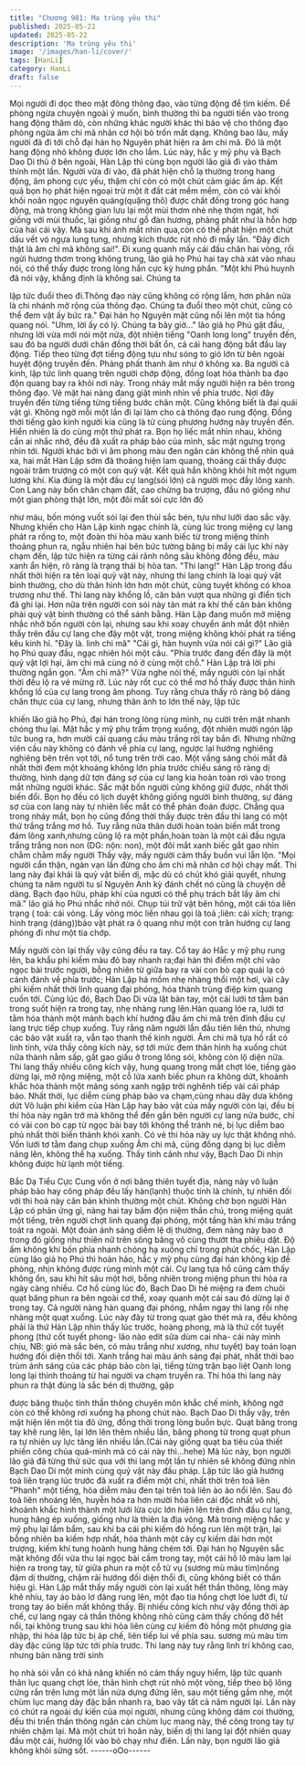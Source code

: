```yaml
---
title: "Chương 981: Ma trùng yêu thi"
published: 2025-05-22
updated: 2025-05-22
description: 'Ma trùng yêu thi'
image: '/images/han-li/cover/'
tags: [HanLi]
category: HanLi
draft: false
---
```


Mọi người đi dọc theo mặt đông thông đạo, vào từng động để tìm
kiếm.
Để phòng ngừa chuyện ngoài ý muốn, bình thường thì ba người
tiến vào trong hang động thăm dò, còn những khác người khác
thì bảo vệ cho thông đạo phòng ngừa âm chi mã nhân cơ hội bỏ
trốn mất dạng.
Không bao lâu, mấy người đã đi tới chỗ đại hán họ Nguyên phát
hiện ra âm chi mã. Đó là một hang động nhỏ không được lớn cho
lắm.
Lúc này, hắc y mỹ phụ và Bạch Dao Di thủ ở bên ngoài, Hàn Lập
thì cùng bọn người lão giả đi vào thám thính một lần.
Người vừa đi vào, đã phát hiện chỗ lạ thường trong hang động,
âm phong cực yếu, thậm chí còn có một chút cảm giác ấm áp.
Kết quả bọn họ phát hiện ngoại trừ một ít đất cát mềm mềm, còn
có vài khối khối noãn ngọc nguyên quáng(quặng thô) được chất
đống trong góc hang động, mà trong không gian lưu lại một mùi
thơm nhè nhẹ thơm ngát, hơi giống với mùi thuốc, lại giống như
gỗ đàn hương, phảng phất như là hỗn hợp của hai cái vậy.
Mà sau khi ánh mắt nhìn qua,còn có thể phát hiện một chút dấu
vết vó ngựa lung tung, nhưng kích thước rút nhỏ đi mấy lần.
"Đây đích thật là âm chi mã không sai!". Đi xung quanh mấy cái
đấu chân hai vòng, rồi ngửi hương thơm trong không trung, lão
giả họ Phú hai tay chà xát vào nhau nói, có thể thấy được trong
lòng hắn cực kỳ hưng phấn.
"Một khi Phú huynh đã nói vậy, khẳng định là không sai. Chúng ta

lập tức đuổi theo đi.Thông đạo này cũng không có rộng lắm, hơn
phân nửa là chi nhánh mở rộng của thông đạo. Chúng ta đuổi
theo một chút, cũng có thể đem vật ấy bức ra." Đại hán họ
Nguyên mặt cũng nổi lên một tia hồng quang nói.
"Uhm, lời ấy có lý. Chúng ta bây giờ..." lão giả họ Phú gật đầu,
nhưng lời vừa mới nói một nửa, đột nhiên tiếng "Oanh long long"
truyền đến, sau đó ba người dưới chân đồng thời bất ổn, cả cái
hang động bắt đầu lay động.
Tiếp theo từng đợt tiếng động tựu như sóng to gió lớn từ bên
ngoài huyệt động truyền đến. Phảng phất thanh âm như ở không
xa.
Ba người cả kinh, lập tức linh quang trên người chớp động, đồng
loạt hóa thành ba đạo độn quang bay ra khỏi nơi này.
Trong nháy mắt mấy người hiện ra bên trong thông đạo. Vẻ mặt
hai nàng đang giật mình nhìn về phía trước.
Nơi đây truyền đến từng tiếng từng tiếng bước chân một. Cũng
không biết là đại quái vật gì. Không ngờ mỗi một lần đi lại làm cho
cả thông đạo rung động. Đồng thời tiếng gào kinh người kia cũng
là từ cùng phương hướng này truyền đến. Hiển nhiên là do cùng
một thứ phát ra.
Bọn họ liếc mắt nhìn nhau, không cần ai nhắc nhở, đều đã xuất ra
pháp bảo của mình, sắc mặt ngưng trọng nhìn tới.
Người khác bởi vì âm phong màu đen ngăn cản không thể nhìn
quá xa, hai mắt Hàn Lập sớm đã thoáng hiện lam quang, thoáng
cái thấy được ngoài trăm trượng có một con quỷ vật.
Kết quả hắn không khỏi hít một ngụm lương khí.
Kia đúng là một đầu cự lang(sói lớn) cả người mọc đầy lông
xanh.
Con Lang này bốn chân chạm đất, cao chừng ba trượng, đầu nó
giống như một gian phòng thật lớn, một đôi mắt sói cực lớn đỏ

như máu, bốn móng vuốt sói lại đen thùi sắc bén, tựu như lưỡi
dao sắc vậy.
Nhưng khiến cho Hàn Lập kinh ngạc chính là, cùng lúc trong
miệng cự lang phát ra rống to, một đoàn thi hỏa màu xanh biếc từ
trong miệng thỉnh thoảng phun ra, ngẫu nhiên hai bên bức tường
băng bị mấy cái lục khí này chạm đến, lập tức hiện ra từng cái
rãnh nông sâu không đồng đều, màu xanh ẩn hiện, rõ ràng là
trạng thái bị hòa tan.
"Thi lang!"
Hàn Lập trong đầu nhất thời hiện ra tên loại quỷ vật này, nhưng
thi lang chính là loại quỷ vật bình thường, cho dù thân hình lớn
hơn một chút, cũng tuyệt không có khoa trương như thế. Thi lang
này khổng lồ, căn bản vượt qua những gì điển tịch đã ghi lại. Hơn
nữa trên người con sói này tản mát ra khí thế căn bản không phải
quỷ vật bình thường có thể sánh bằng.
Hàn Lập đang muốn mở miệng nhắc nhở bốn người còn lại,
nhưng sau khi xoay chuyển ánh mắt đột nhiên thấy trên đầu cự
lang che đậy một vật, trong miệng không khỏi phát ra tiếng kêu
kinh hỉ.
"Đây là. linh chi mã"
"Cái gì, hàn huynh vừa nói cái gì?" Lão giả họ Phú quay đầu,
ngạc nhiên hỏi một câu.
"Phía trước đang đến đây là một quỷ vật lợi hại, âm chi mã cùng
nó ở cùng một chỗ." Hàn Lập trả lời phi thường ngắn gọn.
"Âm chi mã?"
Vừa nghe nói thế, mấy người còn lại nhất thời đều lộ ra vẻ mừng
rỡ.
Lúc này rốt cục có thể mơ hồ thấy được thân hình khổng lồ của
cự lang trong âm phong. Tuy rằng chưa thấy rõ ràng bộ dáng
chân thực của cự lang, nhưng thân ảnh to lớn thế này, lập tức

khiến lão giả họ Phú, đại hán trong lòng rùng mình, nụ cười trên
mặt nhanh chóng thu lại.
Mặt hắc y mỹ phụ trầm trọng xuống, đột nhiên mười ngón lập tức
bung ra, hơn mười cái quang cầu màu trắng rời tay bắn đi. Nhưng
những viên cầu này không có đánh về phía cự lang, ngược lại
hướng nghiêng nghiêng bên trên vọt tới, nổ tung trên trời cao.
Một vầng sáng chói mắt đã nhất thời đem một khoảng không lớn
phía trước chiếu sáng rõ ràng dị thường, hình dạng dữ tợn đáng
sợ của cự lang kia hoàn toàn rơi vào trong mắt những người
khác.
Sắc mặt bốn người cũng không giữ được, nhất thời biến đổi.
Bọn họ đều có lịch duyệt không giống người bình thường, sự
đáng sợ của con lang này tự nhiên liếc mắt có thể phán đoán
được.
Chẳng qua trong nháy mắt, bọn họ cũng đồng thời thấy được trên
đầu thi lang có một thứ trắng trắng mơ hồ.
Tuy rằng nửa thân dưới hoàn toàn biến mất trong đám lông
xanh,nhưng cũng lộ ra một phần,hoàn toàn là một cái đầu ngựa
trắng trắng non non (DG: nộn: non), một đôi mắt xanh biếc gắt
gao nhìn chằm chằm mấy người
Thấy vậy, mấy người cảm thấy buồn vui lẫn lộn.
"Mọi người cẩn thận, ngàn vạn lần đừng cho âm chi mã nhân cơ
hội chạy mất. Thi lang này đại khái là quỷ vật biến dị, mặc dù có
chút khó giải quyết, nhưng chúng ta năm người tu sĩ Nguyên Anh
kỳ đánh chết nó cũng là chuyện dễ dàng. Bạch đạo hữu, pháp khí
của ngươi có thể phụ trách bắt lấy âm chi mã." lão giả họ Phú
nhắc nhở nói.
Chụp túi trữ vật bên hông, một cái tỏa liên trạng ( toả: cái vòng.
Lấy vòng móc liền nhau gọi là toả ;liên: cái xích; trạng: hình trạng
(dáng))bảo vật phát ra ô quang như một con trăn hướng cự lang
phóng đi như một tia chớp.

Mấy người còn lại thấy vậy cũng đều ra tay.
Cổ tay áo Hắc y mỹ phụ rung lên, ba khẩu phi kiếm màu đỏ bay
nhanh ra;đại hán thì điểm một chỉ vào ngọc bài trước người, bỗng
nhiên từ giữa bay ra vài con bò cạp quái lạ có cánh đánh về phía
trước; Hàn Lập há mồm nhẹ nhàng thổi một hơi, vài cây phi kiếm
nhất thời linh quang đại phóng, hóa thành trùng điệp kim quang
cuốn tới.
Cùng lúc đó, Bạch Dao Di vừa lật bàn tay, một cái lưới tơ tằm bán
trong suốt hiện ra trong tay, nhẹ nhàng rung lên.Hàn quang lóe ra,
lưới tơ tằm hóa thành một mảnh bạch khí hướng đầu âm chi mã
trên đỉnh đầu cự lang trực tiếp chụp xuống.
Tuy rằng năm người lần đầu tiên liên thủ, nhưng các bảo vật xuất
ra, vẫn tạo thanh thế kinh người.
Âm chi mã tựa hồ rất có linh tính, vừa thấy công kích này, sợ tới
mức đem thân hình hạ xuống chút nữa thành nằm sấp, gắt gao
giấu ở trong lông sói, không còn lộ diện nữa.
Thi lang thấy nhiều công kích vậy, hung quang trong mắt chợt lóe,
tiếng gào dừng lại, mở rộng miệng, một cỗ lửa xanh biếc phun ra
không dứt, khoảnh khắc hóa thành một mảng sóng xanh ngập trời
nghênh tiếp vài cái pháp bảo.
Nhất thời, lục diễm cùng pháp bảo va chạm,cùng nhau dây dưa
không dứt
Vô luận phi kiếm của Hàn Lập hay bảo vật của mấy người còn lại,
đều bị thi hỏa này ngăn trở mà không thể đến gần bên người cự
lang nửa bước, chỉ có vài con bò cạp từ ngọc bài bay tới không
thể tránh né, bị lục diễm bao phủ nhất thời biến thành khói xanh.
Có vẻ thi hỏa này uy lực thật không nhỏ.
Vốn lưới tơ tằm đang chụp xuống Âm chi mã, cũng đồng dạng bị
lục diễm nâng lên, không thể hạ xuống. Thấy tình cảnh như vậy,
Bạch Dao Di nhịn không được hừ lạnh một tiếng.

Bắc Dạ Tiểu Cực Cung vốn ở nơi băng thiên tuyết địa, nàng này
vô luận pháp bảo hay công pháp đều lấy hàn(lạnh) thuộc tính là
chính, tự nhiên đối với thi hoả này căn bản khinh thường một
chút.
Không chờ bọn người Hàn Lập có phản ứng gì, nàng hai tay bấm
độn niệm thần chú, trong miệng quát một tiếng, trên người chợt
linh quang đại phóng, một tầng hàn khí màu trắng toát ra ngoài.
Một đoàn ánh sáng diễm lệ dị thường, đem nàng này bao ở trong
đó giống như thiên nữ trên sông băng vô cùng thướt tha phiêu
dật.
Độ ấm không khí bốn phía nhanh chóng hạ xuống chỉ trong phút
chốc, Hàn Lập cùng lão giả họ Phú thì hoàn hảo, hắc y mỹ phụ
cùng đại hán không kịp đề phòng, nhịn không được rùng mình
một cái.
Cự lang tựa hồ cũng cảm thấy không ổn, sau khi hít sâu một hơi,
bỗng nhiên trong miệng phun thi hỏa ra ngày càng nhiều.
Cơ hồ cùng lúc đó, Bạch Dao Di hé miệng ra đem chuôi quạt
băng phun ra bên ngoài cơ thể, xoay quanh một cái sau đó dừng
lại ở trong tay.
Cả người nàng hàn quang đại phóng, nhắm ngay thi lang rồi nhẹ
nhàng một quạt xuống.
Lúc này đây từ trong quạt gào thét mà ra, đều không phải là thứ
Hàn Lập nhìn thấy lúc trước, hoàng phong, mà là thứ cốt tuyết
phong (thứ cốt tuyết phong- lão nào edit sửa dùm cai nha- cái này
mình chịu, NB: gió mà sắc bén, có màu trắng như xương, như
tuyết) bay toán loạn hướng đối diện thổi tới.
Xanh trắng hai màu ánh sáng đại phát, nhất thời bao trùm ánh
sáng của các pháp bảo còn lại, tiếng từng trận bạo liệt Oanh long
long lại thỉnh thoảng từ hai người va chạm truyền ra.
Thi hỏa thi lang này phun ra thật đúng là sắc bén dị thường, gặp

được băng thuộc tính thần thông chuyên môn khắc chế mình,
không ngờ còn có thể không rơi xuống hạ phong chút nào. Bạch
Dao Di thấy vậy, trên mặt hiện lên một tia đỏ ửng, đồng thời trong
lòng buồn bực. Quạt băng trong tay khẽ rung lên, lại lớn lên thêm
nhiều lần, băng phong từ trong quạt phun ra tự nhiên uy lực tăng
lên nhiều lần.(Cái này giống quạt ba tiêu của thiết phiến công
chúa quá-mình mà có cái này thì…hehe)
Mà lúc này, bọn người lão giả đã từng thử sức qua với thi lang
một lần tự nhiên sẽ không đứng nhìn Bạch Dao Di một mình cùng
quỷ vật này đấu pháp.
Lập tức lão giả hướng toả liên trạng lúc trước đã xuất ra điểm một
chỉ, nhất thời trên toả liên "Phanh" một tiếng, hỏa diễm màu đen
tại trên toả liên ào ào nổi lên. Sau đó toả liên nhoáng lên, huyễn
hóa ra hơn mười hỏa liên cái độc nhất vô nhị, khoảnh khắc hình
thành một lưới lửa cực lớn hiện lên trên đỉnh đầu cự lang, hung
hăng ép xuống, giống như là thiên la địa võng.
Mà trong miệng hắc y mỹ phụ lại lẩm bẩm, sau khi ba cái phi kiếm
đỏ hồng run lên một trận, lại bỗng nhiên ba kiếm hợp nhất, hóa
thành một cây cự kiếm dài hơn một trượng, kiếm khí tung hoành
hung hăng chém tới.
Đại hán họ Nguyên sắc mặt không đổi vừa thu lại ngọc bài cầm
trong tay, một cái hồ lô màu lam lại hiện ra trong tay, từ giữa phun
ra một cỗ tử vụ (sương mù màu tím)nồng đậm dị thường, chậm
rãi hướng đối diện thổi đi, cũng không biết có thần hiệu gì.
Hàn Lập mắt thấy mấy người còn lại xuất hết thần thông, lông
mày khẽ nhíu, tay áo bào lơ đãng rung lên, một đạo tia hồng chợt
lóe lướt đi, từ trong tay áo biến mất không thấy.
Bị nhiều công kích như vậy đồng thời áp chế, cự lang ngay cả
thần thông không nhỏ cũng cảm thấy chống đỡ hết nổi, tại không
trung sau khi hỏa liên cùng cự kiếm đỏ hồng một phương gia
nhập, thi hỏa lập tức bị áp chế, liên tiếp lui về phía sau. sương mù
màu tím dày đặc cũng lập tức tới phía trước.
Thi lang này tuy rằng linh trí không cao, nhưng bản năng trời sinh

họ nhà sói vẫn có khả năng khiến nó cảm thấy nguy hiểm, lập tức
quanh thân lục quang chợt lóe, thân hình chợt rút nhỏ một vòng,
tiếp theo bộ lông cứng rắn trên lưng một lần nửa dựng đứng lên,
sau một tiếng gầm nhẹ, một chùm lục mang dày đặc bắn nhanh
ra, bao vây tất cả năm người lại.
Lần này có chút ra ngoài dự kiến của mọi người, nhưng cũng
không dám coi thường, đều thi triển thần thông ngăn cản chùm
lục mang này, thế công trong tay tự nhiên chậm lại. Mà một chút
trì hoãn này, biến dị thi lang lại đột nhiên quay đầu một cái, hướng
lối vào bỏ chạy như điên.
Lần này, bọn người lão giả không khỏi sửng sốt.
------oOo------
